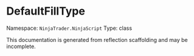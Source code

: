# DefaultFillType

Namespace: `NinjaTrader.NinjaScript`
Type: class

This documentation is generated from reflection scaffolding and may be incomplete.
